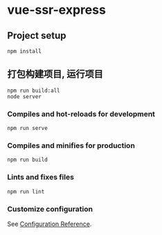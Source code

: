 # vue-ssr-express

## Project setup
```
npm install
```

## 打包构建项目, 运行项目
```
npm run build:all
node server
```

### Compiles and hot-reloads for development
```
npm run serve
```

### Compiles and minifies for production
```
npm run build
```

### Lints and fixes files
```
npm run lint
```

### Customize configuration
See [Configuration Reference](https://cli.vuejs.org/config/).
